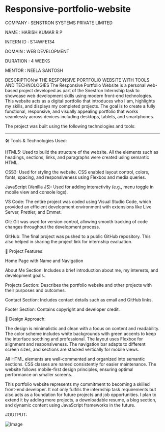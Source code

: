 # Responsive-portfolio-website

COMPANY    : SENSTRON SYSTEMS PRIVATE LIMITED

NAME             : HARISH KUMAR R P

INTERN ID    : ST4WFE134

DOMAIN       : WEB DEVELOPMENT

DURATION  : 4 WEEKS

MENTOR       : NEELA SANTOSH


DESCRIPTION:# THE RESPONSIVE PORTFOLIO WEBSITE WITH TOOLS AND TECHNOLOGIES
The Responsive Portfolio Website is a personal web-based project developed as part of the Snestron Internship task to showcase web development skills using modern front-end technologies. This website acts as a digital portfolio that introduces who I am, highlights my skills, and displays my completed projects. The goal is to create a fully functional, responsive, and visually appealing portfolio that works seamlessly across devices including desktops, tablets, and smartphones.

The project was built using the following technologies and tools:


---

🛠 Tools & Technologies Used:

HTML5: Used to build the structure of the website. All the elements such as headings, sections, links, and paragraphs were created using semantic HTML.

CSS3: Used for styling the website. CSS enabled layout control, colors, fonts, spacing, and responsiveness using Flexbox and media queries.

JavaScript (Vanilla JS): Used for adding interactivity (e.g., menu toggle in mobile view and console logs).

VS Code: The entire project was coded using Visual Studio Code, which provided an efficient development environment with extensions like Live Server, Prettier, and Emmet.

Git: Git was used for version control, allowing smooth tracking of code changes throughout the development process.

GitHub: The final project was pushed to a public GitHub repository. This also helped in sharing the project link for internship evaluation.

🧱 Project Features:

Home Page with Name and Navigation

About Me Section: Includes a brief introduction about me, my interests, and development goals.

Projects Section: Describes the portfolio website and other projects with their purposes and outcomes.

Contact Section: Includes contact details such as email and GitHub links.

Footer Section: Contains copyright and developer credit.

📐 Design Approach:

The design is minimalistic and clean with a focus on content and readability. The color scheme includes white backgrounds with green accents to keep the interface soothing and professional. The layout uses Flexbox for alignment and responsiveness. The navigation bar adapts to different screen sizes, and sections are stacked vertically for mobile views.

All HTML elements are well-commented and organized into semantic sections. CSS classes are named consistently for easier maintenance. The website follows mobile-first design principles, ensuring optimal performance on smaller screens.


This portfolio website represents my commitment to becoming a skilled front-end developer. It not only fulfills the internship task requirements but also acts as a foundation for future projects and job opportunities. I plan to extend it by adding more projects, a downloadable resume, a blog section, and dynamic content using JavaScript frameworks in the future.

#OUTPUT:

![Image](https://github.com/user-attachments/assets/164670dd-a0fc-4dec-b462-89b11f0921fe)



